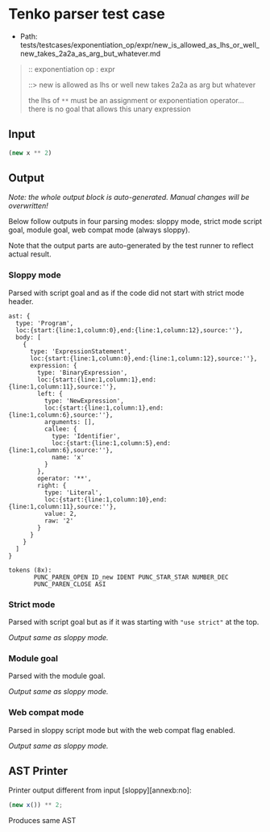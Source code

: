 # Tenko parser test case

- Path: tests/testcases/exponentiation_op/expr/new_is_allowed_as_lhs_or_well_new_takes_2a2a_as_arg_but_whatever.md

> :: exponentiation op : expr
>
> ::> new is allowed as lhs or well new takes 2a2a as arg but whatever
>
> the lhs of `**` must be an assignment or exponentiation operator... there is no goal that allows this unary expression

## Input

`````js
(new x ** 2)
`````

## Output

_Note: the whole output block is auto-generated. Manual changes will be overwritten!_

Below follow outputs in four parsing modes: sloppy mode, strict mode script goal, module goal, web compat mode (always sloppy).

Note that the output parts are auto-generated by the test runner to reflect actual result.

### Sloppy mode

Parsed with script goal and as if the code did not start with strict mode header.

`````
ast: {
  type: 'Program',
  loc:{start:{line:1,column:0},end:{line:1,column:12},source:''},
  body: [
    {
      type: 'ExpressionStatement',
      loc:{start:{line:1,column:0},end:{line:1,column:12},source:''},
      expression: {
        type: 'BinaryExpression',
        loc:{start:{line:1,column:1},end:{line:1,column:11},source:''},
        left: {
          type: 'NewExpression',
          loc:{start:{line:1,column:1},end:{line:1,column:6},source:''},
          arguments: [],
          callee: {
            type: 'Identifier',
            loc:{start:{line:1,column:5},end:{line:1,column:6},source:''},
            name: 'x'
          }
        },
        operator: '**',
        right: {
          type: 'Literal',
          loc:{start:{line:1,column:10},end:{line:1,column:11},source:''},
          value: 2,
          raw: '2'
        }
      }
    }
  ]
}

tokens (8x):
       PUNC_PAREN_OPEN ID_new IDENT PUNC_STAR_STAR NUMBER_DEC
       PUNC_PAREN_CLOSE ASI
`````

### Strict mode

Parsed with script goal but as if it was starting with `"use strict"` at the top.

_Output same as sloppy mode._

### Module goal

Parsed with the module goal.

_Output same as sloppy mode._

### Web compat mode

Parsed in sloppy script mode but with the web compat flag enabled.

_Output same as sloppy mode._

## AST Printer

Printer output different from input [sloppy][annexb:no]:

````js
(new x()) ** 2;
````

Produces same AST
